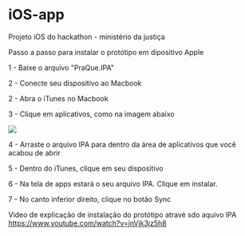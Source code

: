 # iOS-app
Projeto iOS do hackathon - ministério da justiça

Passo a passo para instalar o protótipo em dipositivo Apple

1 - Baixe o arquivo "PraQue.IPA"

2 - Conecte seu dispositivo ao Macbook

2 - Abra o iTunes no Macbook

3 - Clique em aplicativos, como na imagem abaixo

<img src="http://i.imgur.com/XSNVF4B.png">

4 - Arraste o arquivo IPA para dentro da área de aplicativos que você acabou de abrir

5 - Dentro do iTunes, clique em seu dispositivo

6 - Na tela de apps estará o seu arquivo IPA. Clique em instalar.

7 - No canto inferior direito, clique no botão Sync


Video de explicação de instalação do protótipo atravé sdo aquivo IPA 
https://www.youtube.com/watch?v=jnVjk3jz5h8
